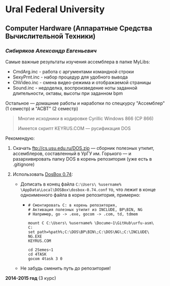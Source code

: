 Ural Federal University
=======================
Computer Hardware (Аппаратные Средства Вычислительной Техники)
--------------------------------------------------------------
### *Сибиряков Александр Евгеньевич* ###

Самые важные результаты изучения ассемблера в папке MyLibs:
  * CmdArg.inc - работа с аргументами командной строки
  * SexyPrnt.inc - набор процедур для удобного вывода
  * ChVideo.inc - смена видео-режима и отображаемой страницы
  * Sound.inc - недоделка, воспроизведение ноты заданной длительности, октавы, высоты при заданном bpm

Остальное — домашние работы и наработки по спецкурсу "Ассемблер" (1 семестр) и "АСВТ" (2 семестр)

> Многие исходники в кодировке Cyrillic Windows 866 (CP 866)
> 
> Имеется скрипт KEYRUS.COM — русификация DOS

Рекомендую:

1. Скачать ftp://cs.usu.edu.ru/DOS.zip — сборник полезных утилит, ассемблеров,
    составленный в УрГУ им. Горького — и разархивировать папку DOS в корень репозитория
    (уже есть в .gitignore)

2. Использовать [DosBox 0.74](http://www.dosbox.com/download.php?main=1):

      * Дописать в конец файла `C:\Users\ %username% \AppData\Local\DOSBox\dosbox-0.74.conf` то,
        что лежит в конце одноименного файла в корне репозитория, примерно:
          * ```
            # Смонтировать С: в корень репозитория,
            # Активация полезных утилит из INCLUDE, BP\BIN, NG
            # Например, go -> .exe, gocom -> .com, td, tdmem
            
            mount C C:\Users\ %username% \Docume~1\GitHub\urfu-asm\
            C:
            set path=%path%;C:\DOS\BP\BIN\;C:\DOS\NG\;C:\INCLUDE\
            NG.EXE
            KEYRUS.COM

            cd 2Semes~1
            cd 4TASK
            gocom 4task 3 0
            ```
      * Не забудь сменить путь до репозитория!


**2014-2015 год** (3 курс)
